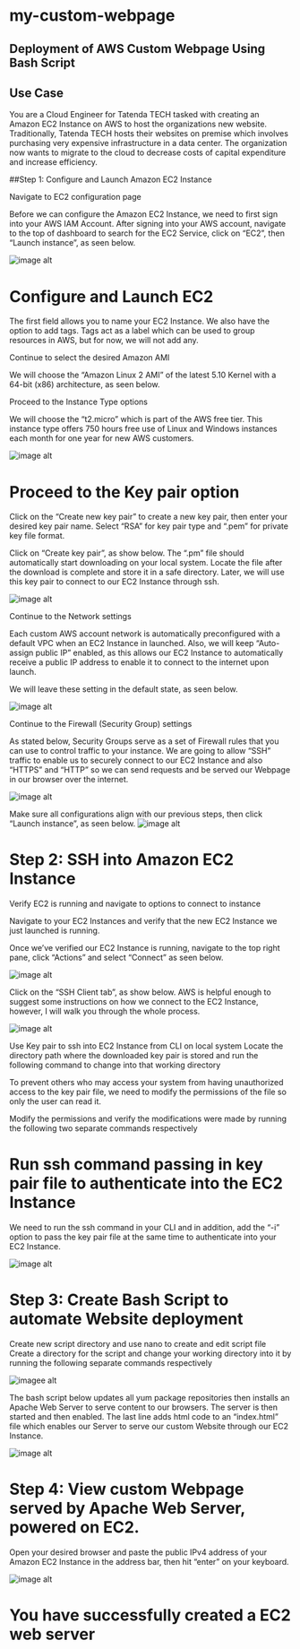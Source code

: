 # my-custom-webpage

##  Deployment of AWS Custom Webpage Using Bash Script 

## Use Case
You are a Cloud Engineer for Tatenda TECH tasked with creating an Amazon EC2 Instance on AWS to host the organizations new website. Traditionally, Tatenda TECH hosts their websites on premise which involves purchasing very expensive infrastructure in a data center. The organization now wants to migrate to the cloud to decrease costs of capital expenditure and increase efficiency.

##Step 1: Configure and Launch Amazon EC2 Instance

Navigate to EC2 configuration page

Before we can configure the Amazon EC2 Instance, we need to first sign into your AWS IAM Account. After signing into your AWS account, navigate to the top of dashboard to search for the EC2 Service, click on “EC2”, then “Launch instance”, as seen below.

![image alt](https://github.com/Tatenda-Prince/my-custom-webpage-/blob/0a32e8ba594149359319eeaf87ac9aa557fd3e01/aa.png)

# Configure and Launch EC2

The first field allows you to name your EC2 Instance. We also have the option to add tags. Tags act as a label which can be used to group resources in AWS, but for now, we will not add any.

Continue to select the desired Amazon AMI 

We will choose the “Amazon Linux 2 AMI” of the latest 5.10 Kernel with a 64-bit (x86) architecture, as seen below.

Proceed to the Instance Type options 

We will choose the “t2.micro” which is part of the AWS free tier. This instance type offers 750 hours free use of Linux and Windows instances each month for one year for new AWS customers.


![image alt](https://github.com/Tatenda-Prince/my-custom-webpage-/blob/fd9f84c40e730f657c32f93cd53ef3de5ff286ef/ab.png)

# Proceed to the Key pair option 

Click on the “Create new key pair” to create a new key pair, then enter your desired key pair name. Select “RSA” for key pair type and “.pem” for private key file format.

Click on “Create key pair”, as show below. The “.pm” file should automatically start downloading on your local system. Locate the file after the download is complete and store it in a safe directory. Later, we will use this key pair to connect to our EC2 Instance through ssh.

![image alt](https://github.com/Tatenda-Prince/my-custom-webpage-/blob/1724dc69370a1e7401a41a2a226d1feb0382fdba/ac.png)


Continue to the Network settings 

Each custom AWS account network is automatically preconfigured with a default VPC when an EC2 Instance in launched. Also, we will keep “Auto-assign public IP” enabled, as this allows our EC2 Instance to automatically receive a public IP address to enable it to connect to the internet upon launch.

We will leave these setting in the default state, as seen below.

![image alt](https://github.com/Tatenda-Prince/my-custom-webpage-/blob/0400917b7ca9fcd59d02d804031d3f5d625baee0/bb.png)


Continue to the Firewall (Security Group) settings 

As stated below, Security Groups serve as a set of Firewall rules that you can use to control traffic to your instance. We are going to allow “SSH” traffic to enable us to securely connect to our EC2 Instance and also “HTTPS” and “HTTP” so we can send requests and be served our Webpage in our browser over the internet.


![image alt](https://github.com/Tatenda-Prince/my-custom-webpage-/blob/72b9fcf87ee1f4888b4ade9a57aa06cd296eebad/dc.png)


Make sure all configurations align with our previous steps, then click “Launch instance”, as seen below.
![image alt](https://github.com/Tatenda-Prince/my-custom-webpage-/blob/7bb126e8bf2eeeeca3a0f864a7badc697f471366/dd.png)

# Step 2: SSH into Amazon EC2 Instance
Verify EC2 is running and navigate to options to connect to instance

Navigate to your EC2 Instances and verify that the new EC2 Instance we just launched is running.

Once we’ve verified our EC2 Instance is running, navigate to the top right pane, click “Actions” and select “Connect” as seen below.

![image alt](https://github.com/Tatenda-Prince/my-custom-webpage-/blob/d9fec3957067457a1af3f76318334663a2f39b23/ff.png)

Click on the “SSH Client tab”, as show below. AWS is helpful enough to suggest some instructions on how we connect to the EC2 Instance, however, I will walk you through the whole process.

![image alt](https://github.com/Tatenda-Prince/my-custom-webpage-/blob/036249615701c3bf9ceed6108c3a4b927d30083c/pp.png)

Use Key pair to ssh into EC2 Instance from CLI on local system
Locate the directory path where the downloaded key pair is stored and run the following command to change into that working directory 

To prevent others who may access your system from having unauthorized access to the key pair file, we need to modify the permissions of the file so only the user can read it.

Modify the permissions and verify the modifications were made by running the following two separate commands respectively

# Run ssh command passing in key pair file to authenticate into the EC2 Instance
We need to run the ssh command in your CLI and in addition, add the “-i” option to pass the key pair file at the same time to authenticate into your EC2 Instance.


![image alt](https://github.com/Tatenda-Prince/my-custom-webpage-/blob/37fcda98fd0446efc964339a8fd9e3d1f4d0524f/ii.png)

# Step 3: Create Bash Script to automate Website deployment
Create new script directory and use nano to create and edit script file
Create a directory for the script and change your working directory into it by running the following separate commands respectively

![imagee alt](https://github.com/Tatenda-Prince/my-custom-webpage-/blob/36b2cc637d6b7a65690abbb67b2d8b0db7b1dcf6/ww.png)

The bash script below updates all yum package repositories then installs an Apache Web Server to serve content to our browsers. The server is then started and then enabled. The last line adds html code to an “index.html” file which enables our Server to serve our custom Website through our EC2 Instance.

![image alt](https://github.com/Tatenda-Prince/my-custom-webpage-/blob/b4678fd278d0ceb569662ff03ba9281ae0d57272/tt.png)

# Step 4: View custom Webpage served by Apache Web Server, powered on EC2.
Open your desired browser and paste the public IPv4 address of your Amazon EC2 Instance in the address bar, then hit “enter” on your keyboard.

![image alt](https://github.com/Tatenda-Prince/my-custom-webpage-/blob/e01202af2f5cbe98faf7322caf8c142bce871249/jj.png)

# You have successfully created a EC2 web server 





